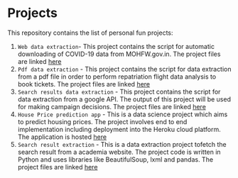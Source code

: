 # Projects
This repository contains the list of personal fun projects:
01. `Web data extraction`- This project contains the script for automatic downloading of COVID-19 data from MOHFW.gov.in. The project files are linked [here](https://github.com/etegaurav/Projects/tree/master/Data%20Extraction%20Projects/01.%20Web%20data%20extraction/Covid-19%20_Data_Extraction)
02. `Pdf data extraction` - This project contains the script for data extraction from a pdf file in order to perform repatriation flight data analysis to book tickets. The project files are linked [here](https://github.com/etegaurav/Projects/tree/master/Data%20Extraction%20Projects/02.%20Pdf%20data%20extraction)
03. `Search results data extraction` - This project contains the script for data extraction from a google API. The output of this project will be used for making campaign decisions. The project files are linked [here](https://github.com/etegaurav/Projects/tree/master/Data%20Extraction%20Projects/03.%20Data%20extraction%20using%20Google%20API)
04. `House Price prediction app` - This is a data science project which aims to predict housing prices. The project involves end to end implementation including deployment into the Heroku cloud platform. The application is hosted [here](https://house-price-pred-app.herokuapp.com/)
05. `Search result extraction` - This is a data extraction project tofetch the search result from a academia website. The project code is written in Python and uses libraries like BeautifulSoup, lxml and pandas. The project files are linked [here](https://github.com/etegaurav/Projects/tree/master/Data%20Extraction%20Projects/04.%20Search%20Result%20extraction%20from%20academic%20website)
